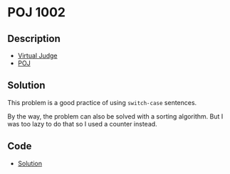 # POJ 1002

## Description

- [Virtual Judge](https://vjudge.net/problem/POJ-1002)
- [POJ](http://poj.org/problem?id=1002)

## Solution

This problem is a good practice of using `switch-case` sentences.

By the way, the problem can also be solved with a sorting algorithm. But I was too lazy to do that so I used a counter instead.

## Code

- [Solution](POJ.1002.0.cpp)
